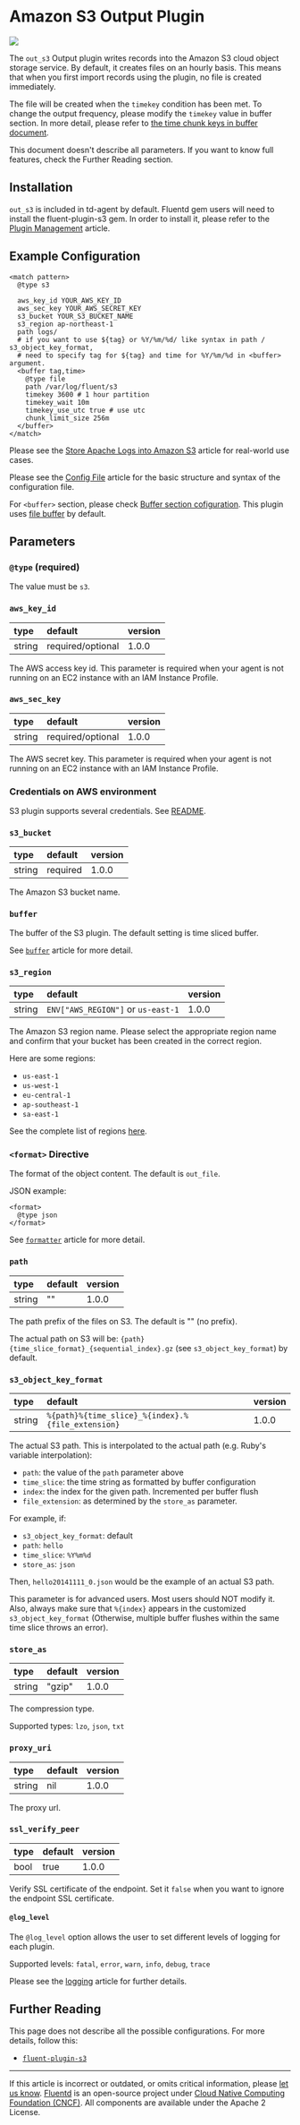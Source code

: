 # Amazon S3 Output Plugin

![](/images/plugins/output/s3.png)

The `out_s3` Output plugin writes records into the Amazon S3 cloud
object storage service. By default, it creates files on an hourly basis.
This means that when you first import records using the plugin, no file
is created immediately.

The file will be created when the `timekey` condition has been met. To
change the output frequency, please modify the `timekey` value in buffer
section. In more detail, please refer to [the time chunk keys in buffer document](/configuration/buffer-section.md#time).

This document doesn't describe all parameters. If you want to know full
features, check the Further Reading section.


## Installation

`out_s3` is included in td-agent by default. Fluentd gem users will need
to install the fluent-plugin-s3 gem. In order to install it, please
refer to the [Plugin Management](/deployment/plugin-management.md) article.


## Example Configuration

```
<match pattern>
  @type s3

  aws_key_id YOUR_AWS_KEY_ID
  aws_sec_key YOUR_AWS_SECRET_KEY
  s3_bucket YOUR_S3_BUCKET_NAME
  s3_region ap-northeast-1
  path logs/
  # if you want to use ${tag} or %Y/%m/%d/ like syntax in path / s3_object_key_format,
  # need to specify tag for ${tag} and time for %Y/%m/%d in <buffer> argument.
  <buffer tag,time>
    @type file
    path /var/log/fluent/s3
    timekey 3600 # 1 hour partition
    timekey_wait 10m
    timekey_use_utc true # use utc
    chunk_limit_size 256m
  </buffer>
</match>
```

Please see the [Store Apache Logs into Amazon S3](/guides/apache-to-s3.md) article
for real-world use cases.

Please see the [Config File](/configuration/config-file.md) article for the basic
structure and syntax of the configuration file.

For `<buffer>` section, please check [Buffer section cofiguration](/configuration/buffer-section.md). This plugin uses [file buffer](/plugins/buffer/file.md)
by default.


## Parameters


### `@type` (required)

The value must be `s3`.


### `aws_key_id`

| type   | default           | version |
|:-------|:------------------|:--------|
| string | required/optional | 1.0.0   |

The AWS access key id. This parameter is required when your agent is not
running on an EC2 instance with an IAM Instance Profile.


### `aws_sec_key`

| type   | default           | version |
|:-------|:------------------|:--------|
| string | required/optional | 1.0.0   |

The AWS secret key. This parameter is required when your agent is not
running on an EC2 instance with an IAM Instance Profile.

### Credentials on AWS environment

S3 plugin supports several credentials. See [README](https://github.com/fluent/fluent-plugin-s3#configuration-credentials).


### `s3_bucket`

| type   | default  | version |
|:-------|:---------|:--------|
| string | required | 1.0.0   |

The Amazon S3 bucket name.


### `buffer`

The buffer of the S3 plugin. The default setting is time sliced buffer.

See [`buffer`](/plugins/buffer/README.md) article for more detail.


### `s3_region`

| type   | default                             | version |
|:-------|:------------------------------------|:--------|
| string | `ENV["AWS_REGION"]` or `us-east-1`  | 1.0.0   |

The Amazon S3 region name. Please select the appropriate region name and
confirm that your bucket has been created in the correct region.

Here are some regions:

-   `us-east-1`
-   `us-west-1`
-   `eu-central-1`
-   `ap-southeast-1`
-   `sa-east-1`

See the complete list of regions [here](http://docs.aws.amazon.com/general/latest/gr/rande.html#s3_region).


### `<format>` Directive

The format of the object content. The default is `out_file`.

JSON example:

```
<format>
  @type json
</format>
```

See [`formatter`](/plugins/formatter/README.md) article for more detail.


### `path`

| type   | default | version |
|:-------|:--------|:--------|
| string | ""      | 1.0.0   |

The path prefix of the files on S3. The default is "" (no prefix).

The actual path on S3 will be: `{path}{time_slice_format}_{sequential_index}.gz`
(see `s3_object_key_format`) by default.


### `s3_object_key_format`

| type   | default                                              | version |
|:-------|:-----------------------------------------------------|:--------|
| string | `%{path}%{time_slice}_%{index}.%{file_extension}`    | 1.0.0   |

The actual S3 path. This is interpolated to the actual path (e.g. Ruby's
variable interpolation):

-   `path`: the value of the `path` parameter above
-   `time_slice`: the time string as formatted by buffer configuration
-   `index`: the index for the given path. Incremented per buffer flush
-   `file_extension`: as determined by the `store_as` parameter.

For example, if:

-   `s3_object_key_format`: default
-   `path`: `hello`
-   `time_slice`: `%Y%m%d`
-   `store_as`: `json`

Then, `hello20141111_0.json` would be the example of an actual S3 path.

This parameter is for advanced users. Most users should NOT modify it.
Also, always make sure that `%{index}` appears in the customized
`s3_object_key_format` (Otherwise, multiple buffer flushes within
the same time slice throws an error).


### `store_as`

| type   | default | version |
|:-------|:--------|:--------|
| string | "gzip"  | 1.0.0   |

The compression type.

Supported types: `lzo`, `json`, `txt`


### `proxy_uri`

| type   | default | version |
|:-------|:--------|:--------|
| string | nil     | 1.0.0   |

The proxy url.


### `ssl_verify_peer`

| type | default | version |
|:-----|:--------|:--------|
| bool | true    | 1.0.0   |

Verify SSL certificate of the endpoint. Set it `false` when you want to
ignore the endpoint SSL certificate.


#### `@log_level`

The `@log_level` option allows the user to set different levels of
logging for each plugin.

Supported levels: `fatal`, `error`, `warn`, `info`, `debug`, `trace`

Please see the [logging](/deployment/logging.md) article for further details.


## Further Reading

This page does not describe all the possible configurations. For more details,
follow this:

-   [`fluent-plugin-s3`](https://github.com/fluent/fluent-plugin-s3)


------------------------------------------------------------------------

If this article is incorrect or outdated, or omits critical information, please
[let us know](https://github.com/fluent/fluentd-docs-gitbook/issues?state=open).
[Fluentd](http://www.fluentd.org/) is an open-source project under
[Cloud Native Computing Foundation (CNCF)](https://cncf.io/). All components are
available under the Apache 2 License.
